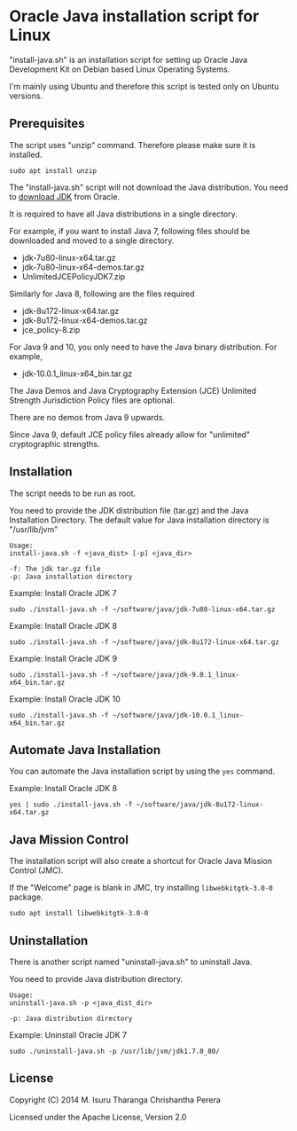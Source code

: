 Oracle Java installation script for Linux
=========================================

"install-java.sh" is an installation script for setting up Oracle Java Development Kit on Debian based Linux Operating Systems.

I'm mainly using Ubuntu and therefore this script is tested only on Ubuntu versions.

## Prerequisites

The script uses "unzip" command. Therefore please make sure it is installed.

`sudo apt install unzip`

The "install-java.sh" script will not download the Java distribution. You need to [download JDK] from Oracle.

It is required to have all Java distributions in a single directory.

For example, if you want to install Java 7, following files should be downloaded and moved to a single directory.

 - jdk-7u80-linux-x64.tar.gz
 - jdk-7u80-linux-x64-demos.tar.gz
 - UnlimitedJCEPolicyJDK7.zip

Similarly for Java 8, following are the files required

 - jdk-8u172-linux-x64.tar.gz
 - jdk-8u172-linux-x64-demos.tar.gz
 - jce_policy-8.zip

For Java 9 and 10, you only need to have the Java binary distribution. For example,

 - jdk-10.0.1_linux-x64_bin.tar.gz

The Java Demos and Java Cryptography Extension (JCE) Unlimited Strength Jurisdiction Policy files are optional.

There are no demos from Java 9 upwards.

Since Java 9, default JCE policy files already allow for "unlimited" cryptographic strengths.

## Installation

The script needs to be run as root.

You need to provide the JDK distribution file (tar.gz) and the Java Installation Directory. The default value for Java installation directory is "/usr/lib/jvm"

```
Usage: 
install-java.sh -f <java_dist> [-p] <java_dir>

-f: The jdk tar.gz file
-p: Java installation directory
```

Example: Install Oracle JDK 7

`sudo ./install-java.sh -f ~/software/java/jdk-7u80-linux-x64.tar.gz`

Example: Install Oracle JDK 8

`sudo ./install-java.sh -f ~/software/java/jdk-8u172-linux-x64.tar.gz`

Example: Install Oracle JDK 9

`sudo ./install-java.sh -f ~/software/java/jdk-9.0.1_linux-x64_bin.tar.gz`

Example: Install Oracle JDK 10

`sudo ./install-java.sh -f ~/software/java/jdk-10.0.1_linux-x64_bin.tar.gz`

## Automate Java Installation

You can automate the Java installation script by using the `yes` command.

Example: Install Oracle JDK 8

`yes | sudo ./install-java.sh -f ~/software/java/jdk-8u172-linux-x64.tar.gz`

## Java Mission Control

The installation script will also create a shortcut for Oracle Java Mission Control (JMC).

If the "Welcome" page is blank in JMC, try installing `libwebkitgtk-3.0-0` package.

`sudo apt install libwebkitgtk-3.0-0`

## Uninstallation

There is another script named "uninstall-java.sh" to uninstall Java. 

You need to provide Java distribution directory.

```
Usage: 
uninstall-java.sh -p <java_dist_dir>

-p: Java distribution directory
```

Example: Uninstall Oracle JDK 7

`sudo ./uninstall-java.sh -p /usr/lib/jvm/jdk1.7.0_80/`

## License

Copyright (C) 2014 M. Isuru Tharanga Chrishantha Perera

Licensed under the Apache License, Version 2.0

[download JDK]: http://www.oracle.com/technetwork/java/javase/downloads/index.html
